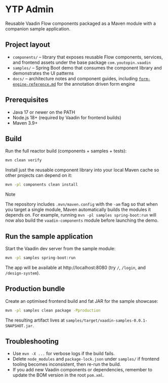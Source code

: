 # YTP Admin

Reusable Vaadin Flow components packaged as a Maven module with a companion sample
application.

## Project layout
- `components/` – library that exposes reusable Flow components, services, and
  frontend assets under the base package `com.youtopin.vaadin`
- `samples/` – Spring Boot demo that consumes the component library and
  demonstrates the UI patterns
- `docs/` – architecture notes and component guides, including
  [`form-engine-reference.md`](docs/form-engine-reference.md) for the annotation
  driven form engine

## Prerequisites
- Java 17 or newer on the PATH
- Node.js 18+ (required by Vaadin for frontend builds)
- Maven 3.9+

## Build
Run the full reactor build (components + samples + tests):
```bash
mvn clean verify
```

Install just the reusable component library into your local Maven cache so other
projects can depend on it:
```bash
mvn -pl components clean install
```

> [!NOTE]
> The repository includes `.mvn/maven.config` with the `-am` flag so that when you
target a single module, Maven automatically builds the modules it depends on.
> For example, running `mvn -pl samples spring-boot:run` will now also build the
> `vaadin-components` module before launching the demo.

## Run the sample application
Start the Vaadin dev server from the sample module:
```bash
mvn -pl samples spring-boot:run
```
The app will be available at http://localhost:8080 (try `/`, `/login`, and
`/design-system`).

## Production bundle
Create an optimised frontend build and fat JAR for the sample showcase:
```bash
mvn -pl samples clean package -Pproduction
```
The resulting artifact lives at `samples/target/vaadin-samples-0.0.1-SNAPSHOT.jar`.

## Troubleshooting
- Use `mvn -X ...` for verbose logs if the build fails.
- Delete `node_modules` and `package-lock.json` under `samples/` if frontend
  tooling becomes inconsistent, then re-run the build.
- If you add new Vaadin components or dependencies, remember to update the BOM
  version in the root `pom.xml`.
